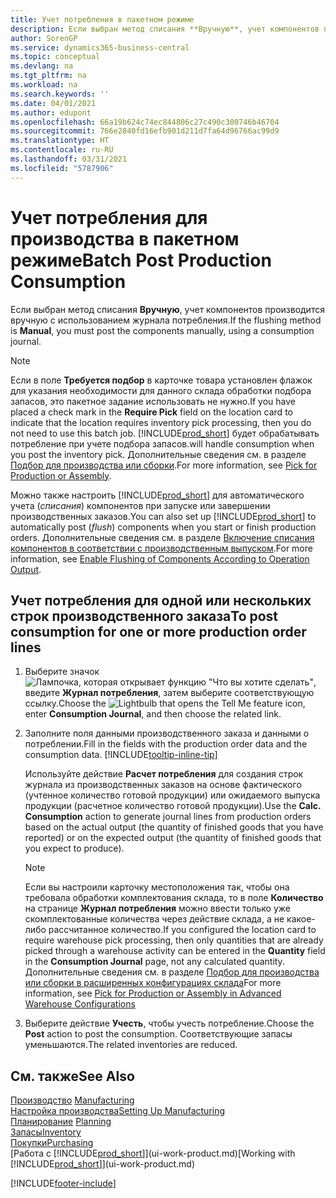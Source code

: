 ```yaml
---
title: Учет потребления в пакетном режиме
description: Если выбран метод списания **Вручную**, учет компонентов производится вручную с использованием журнала потребления.
author: SorenGP
ms.service: dynamics365-business-central
ms.topic: conceptual
ms.devlang: na
ms.tgt_pltfrm: na
ms.workload: na
ms.search.keywords: ''
ms.date: 04/01/2021
ms.author: edupont
ms.openlocfilehash: 66a19b624c74ec844806c27c490c300746b46704
ms.sourcegitcommit: 766e2840fd16efb901d211d7fa64d96766ac99d9
ms.translationtype: HT
ms.contentlocale: ru-RU
ms.lasthandoff: 03/31/2021
ms.locfileid: "5787906"
---
```

# <a name="batch-post-production-consumption"></a><span data-ttu-id="03fad-103">Учет потребления для производства в пакетном режиме</span><span class="sxs-lookup"><span data-stu-id="03fad-103">Batch Post Production Consumption</span></span>

<span data-ttu-id="03fad-104">Если выбран метод списания **Вручную**, учет компонентов производится вручную с использованием журнала потребления.</span><span class="sxs-lookup"><span data-stu-id="03fad-104">If the flushing method is **Manual**, you must post the components manually, using a consumption journal.</span></span>  

>[!NOTE]
> <span data-ttu-id="03fad-105">Если в поле **Требуется подбор** в карточке товара установлен флажок для указания необходимости для данного склада обработки подбора запасов, это пакетное задание использовать не нужно.</span><span class="sxs-lookup"><span data-stu-id="03fad-105">If you have placed a check mark in the **Require Pick** field on the location card to indicate that the location requires inventory pick processing, then you do not need to use this batch job.</span></span> [!INCLUDE[prod_short](includes/prod_short.md)] <span data-ttu-id="03fad-106">будет обрабатывать потребление при учете подбора запасов.</span><span class="sxs-lookup"><span data-stu-id="03fad-106">will handle consumption when you post the inventory pick.</span></span> <span data-ttu-id="03fad-107">Дополнительные сведения см. в разделе [Подбор для производства или сборки](warehouse-how-to-pick-for-production.md#to-pick-components-in-basic-warehouse-configurations).</span><span class="sxs-lookup"><span data-stu-id="03fad-107">For more information, see [Pick for Production or Assembly](warehouse-how-to-pick-for-production.md#to-pick-components-in-basic-warehouse-configurations).</span></span> 

<span data-ttu-id="03fad-108">Можно также настроить [!INCLUDE[prod_short](includes/prod_short.md)] для автоматического учета (*списания*) компонентов при запуске или завершении производственных заказов.</span><span class="sxs-lookup"><span data-stu-id="03fad-108">You can also set up [!INCLUDE[prod_short](includes/prod_short.md)] to automatically post (*flush*) components when you start or finish production orders.</span></span> <span data-ttu-id="03fad-109">Дополнительные сведения см. в разделе [Включение списания компонентов в соответствии с производственным выпуском](production-how-to-flush-components-according-to-operation-output.md).</span><span class="sxs-lookup"><span data-stu-id="03fad-109">For more information, see [Enable Flushing of Components According to Operation Output](production-how-to-flush-components-according-to-operation-output.md).</span></span>

## <a name="to-post-consumption-for-one-or-more-production-order-lines"></a><span data-ttu-id="03fad-110">Учет потребления для одной или нескольких строк производственного заказа</span><span class="sxs-lookup"><span data-stu-id="03fad-110">To post consumption for one or more production order lines</span></span>

1.  <span data-ttu-id="03fad-111">Выберите значок ![Лампочка, которая открывает функцию "Что вы хотите сделать"](media/ui-search/search_small.png "Что вы хотите сделать"), введите **Журнал потребления**, затем выберите соответствующую ссылку.</span><span class="sxs-lookup"><span data-stu-id="03fad-111">Choose the ![Lightbulb that opens the Tell Me feature](media/ui-search/search_small.png "Tell me what you want to do") icon, enter **Consumption Journal**, and then choose the related link.</span></span>  
2.  <span data-ttu-id="03fad-112">Заполните поля данными производственного заказа и данными о потреблении.</span><span class="sxs-lookup"><span data-stu-id="03fad-112">Fill in the fields with the production order data and the consumption data.</span></span> [!INCLUDE[tooltip-inline-tip](includes/tooltip-inline-tip_md.md)]  

    <span data-ttu-id="03fad-113">Используйте действие **Расчет потребления** для создания строк журнала из производственных заказов на основе фактического (учтенное количество готовой продукции) или ожидаемого выпуска продукции (расчетное количество готовой продукции).</span><span class="sxs-lookup"><span data-stu-id="03fad-113">Use the **Calc. Consumption** action to generate journal lines from production orders based on the actual output (the quantity of finished goods that you have reported) or on the expected output (the quantity of finished goods that you expect to produce).</span></span>

    > [!NOTE]
    > <span data-ttu-id="03fad-114">Если вы настроили карточку местоположения так, чтобы она требовала обработки комплектования склада, то в поле **Количество** на странице **Журнал потребления** можно ввести только уже скомплектованные количества через действие склада, а не какое-либо рассчитанное количество.</span><span class="sxs-lookup"><span data-stu-id="03fad-114">If you configured the location card to require warehouse pick processing, then only quantities that are already picked through a warehouse activity can be entered in the **Quantity** field in the **Consumption Journal** page, not any calculated quantity.</span></span> <span data-ttu-id="03fad-115">Дополнительные сведения см. в разделе [Подбор для производства или сборки в расширенных конфигурациях склада](warehouse-how-to-pick-for-internal-operations-in-advanced-warehousing.md)</span><span class="sxs-lookup"><span data-stu-id="03fad-115">For more information, see [Pick for Production or Assembly in Advanced Warehouse Configurations](warehouse-how-to-pick-for-internal-operations-in-advanced-warehousing.md)</span></span>

3.  <span data-ttu-id="03fad-116">Выберите действие **Учесть**, чтобы учесть потребление.</span><span class="sxs-lookup"><span data-stu-id="03fad-116">Choose the **Post** action to post the consumption.</span></span> <span data-ttu-id="03fad-117">Соответствующие запасы уменьшаются.</span><span class="sxs-lookup"><span data-stu-id="03fad-117">The related inventories are reduced.</span></span>



## <a name="see-also"></a><span data-ttu-id="03fad-118">См. также</span><span class="sxs-lookup"><span data-stu-id="03fad-118">See Also</span></span>

<span data-ttu-id="03fad-119">[Производство](production-manage-manufacturing.md)  </span><span class="sxs-lookup"><span data-stu-id="03fad-119">[Manufacturing](production-manage-manufacturing.md)  </span></span>  
[<span data-ttu-id="03fad-120">Настройка производства</span><span class="sxs-lookup"><span data-stu-id="03fad-120">Setting Up Manufacturing</span></span>](production-configure-production-processes.md)  
<span data-ttu-id="03fad-121">[Планирование](production-planning.md)    </span><span class="sxs-lookup"><span data-stu-id="03fad-121">[Planning](production-planning.md)    </span></span>  
[<span data-ttu-id="03fad-122">Запасы</span><span class="sxs-lookup"><span data-stu-id="03fad-122">Inventory</span></span>](inventory-manage-inventory.md)  
[<span data-ttu-id="03fad-123">Покупки</span><span class="sxs-lookup"><span data-stu-id="03fad-123">Purchasing</span></span>](purchasing-manage-purchasing.md)  
<span data-ttu-id="03fad-124">[Работа с [!INCLUDE[prod_short](includes/prod_short.md)]](ui-work-product.md)</span><span class="sxs-lookup"><span data-stu-id="03fad-124">[Working with [!INCLUDE[prod_short](includes/prod_short.md)]](ui-work-product.md)</span></span>


[!INCLUDE[footer-include](includes/footer-banner.md)]
